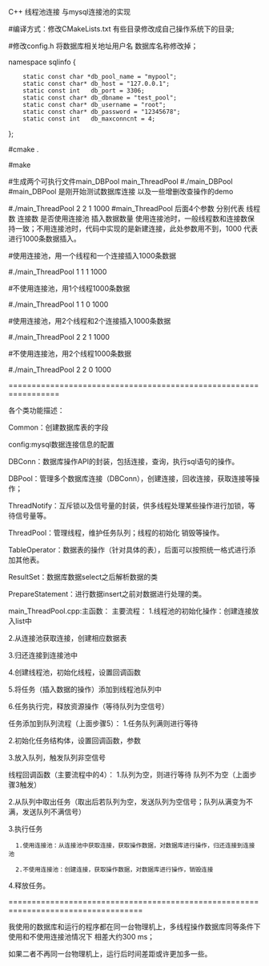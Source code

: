 C++ 线程池连接 与mysql连接池的实现

#编译方式：修改CMakeLists.txt 有些目录修改成自己操作系统下的目录;

#修改config.h 将数据库相关地址用户名 数据库名称修改掉；

namespace sqlinfo {

        static const char *db_pool_name = "mypool";
        static const char* db_host = "127.0.0.1";
        static const int   db_port = 3306;
        static const char* db_dbname = "test_pool";
        static const char* db_username = "root";
        static const char* db_password = "12345678";
        static const int   db_maxconncnt = 4;

};

#cmake .

#make 

#生成两个可执行文件main_DBPool  main_ThreadPool
#./main_DBPool
#main_DBPool 是刚开始测试数据库连接 以及一些增删改查操作的demo

#./main_ThreadPool 2 2 1 1000
#main_ThreadPool 后面4个参数 分别代表 线程数 连接数  是否使用连接池  插入数据数量
使用连接池时，一般线程数和连接数保持一致；不用连接池时，代码中实现的是新建连接，此处参数用不到，1000 代表进行1000条数据插入。


#使用连接池，用一个线程和一个连接插入1000条数据

#./main_ThreadPool 1 1 1 1000  

#不使用连接池，用1个线程1000条数据

#./main_ThreadPool 1 1 0 1000 

#使用连接池，用2个线程和2个连接插入1000条数据

#./main_ThreadPool 2 2 1 1000  

#不使用连接池，用2个线程1000条数据

#./main_ThreadPool 2 2 0 1000 

=================================================================


各个类功能描述：

Common：创建数据库表的字段

config:mysql数据连接信息的配置

DBConn：数据库操作API的封装，包括连接，查询，执行sql语句的操作。

DBPool：管理多个数据库连接（DBConn），创建连接，回收连接，获取连接等操作；

ThreadNotify：互斥锁以及信号量的封装，供多线程处理某些操作进行加锁，等待信号量等。

ThreadPool：管理线程，维护任务队列；线程的初始化 销毁等操作。

TableOperator：数据表的操作（针对具体的表），后面可以按照统一格式进行添加其他表。

ResultSet：数据库数据select之后解析数据的类

PrepareStatement：进行数据insert之前对数据进行处理的类。

main_ThreadPool.cpp:主函数：
  主要流程：
  1.线程池的初始化操作：创建连接放入list中
  
  2.从连接池获取连接，创建相应数据表
  
  3.归还连接到连接池中
  
  4.创建线程池，初始化线程，设置回调函数
  
  5.将任务（插入数据的操作）添加到线程池队列中
  
  6.任务执行完，释放资源操作（等待队列为空信号）

任务添加到队列流程（上面步骤5）：
  1.任务队列满则进行等待
  
  2.初始化任务结构体，设置回调函数，参数
  
  3.放入队列，触发队列非空信号
 
  
线程回调函数（主要流程中的4）：
  1.队列为空，则进行等待 队列不为空（上面步骤3触发）
  
  2.从队列中取出任务（取出后若队列为空，发送队列为空信号；队列从满变为不满，发送队列不满信号）
  
  3.执行任务
  
      1.使用连接池：从连接池中获取连接，获取操作数据，对数据库进行操作，归还连接到连接池
      
      2.不使用连接池：创建连接，获取操作数据，对数据库进行操作，销毁连接
      
  4.释放任务。
  
===================================================================================


我使用的数据库和运行的程序都在同一台物理机上，多线程操作数据库同等条件下使用和不使用连接池情况下 相差大约300 ms；

如果二者不再同一台物理机上，运行后时间差距或许更加多一些。
